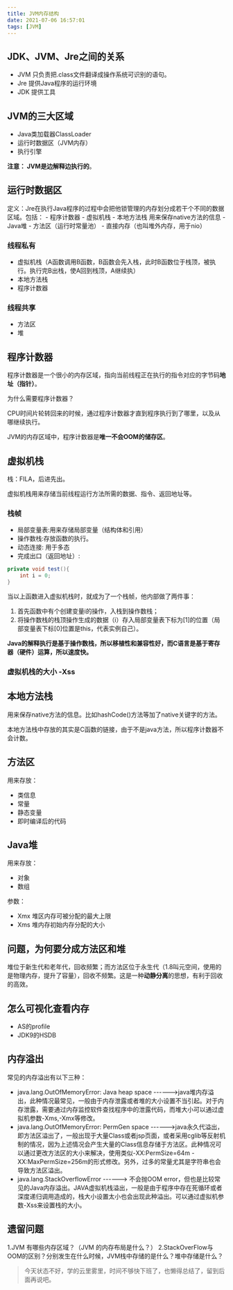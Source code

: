 ```yaml
---
title: JVM内存结构
date: 2021-07-06 16:57:01
tags: [JVM]
---
```


## JDK、JVM、Jre之间的关系

- JVM   只负责把.class文件翻译成操作系统可识别的语句。
- Jre   提供Java程序的运行环境
- JDK   提供工具

## JVM的三大区域

- Java类加载器ClassLoader
- 运行时数据区（JVM内存）
- 执行引擎

**注意： JVM是边解释边执行的**。

## 运行时数据区

定义：Jre在执行Java程序的过程中会把他锁管理的内存划分成若干个不同的数据区域。包括：
    - 程序计数器
    - 虚拟机栈
    - 本地方法栈 用来保存native方法的信息
    - Java堆
    - 方法区（运行时常量池）
    - 直接内存（也叫堆外内存，用于nio）

### 线程私有

- 虚拟机栈（A函数调用B函数，B函数会先入栈，此时B函数位于栈顶，被执行。执行完B出栈，使A回到栈顶，A继续执）
- 本地方法栈
- 程序计数器

### 线程共享

- 方法区
- 堆

## 程序计数器

程序计数器是一个很小的内存区域，指向当前线程正在执行的指令对应的字节码**地址（指针）**。

为什么需要程序计数器？

CPU时间片轮转回来的时候，通过程序计数器才直到程序执行到了哪里，以及从哪继续执行。

JVM的内存区域中，程序计数器是**唯一不会OOM的储存区**。

## 虚拟机栈

栈：FILA，后进先出。

虚拟机栈用来存储当前线程运行方法所需的数据、指令、返回地址等。

### 栈帧

- 局部变量表:用来存储局部变量（结构体和引用）
- 操作数栈:存放函数的执行。
- 动态连接: 用于多态    
- 完成出口（返回地址）:

```java
private void test(){
    int i = 0;
}
```

当以上函数进入虚拟机栈时，就成为了一个栈帧，他内部做了两件事：

1. 首先函数中有个创建变量i的操作，入栈到操作数栈；
2. 将操作数栈的栈顶操作生成的数据（i）存入局部变量表下标为[1]的位置（局部变量表下标[0]位置是this，代表实例自己）。

**Java的解释执行是基于操作数栈，所以移植性和兼容性好，而C语言是基于寄存器（硬件）运算，所以速度快。**

### 虚拟机栈的大小 -Xss 

## 本地方法栈

用来保存native方法的信息。比如hashCode()方法等加了native关键字的方法。

本地方法栈中存放的其实是C函数的链接，由于不是java方法，所以程序计数器不会计数。

## 方法区

用来存放：

- 类信息
- 常量
- 静态变量
- 即时编译后的代码

## Java堆

用来存放：

- 对象
- 数组

参数：

- Xmx 堆区内存可被分配的最大上限
- Xms 堆内存初始内存分配的大小

## 问题，为何要分成方法区和堆

堆位于新生代和老年代，回收频繁；而方法区位于永生代（1.8叫元空间，使用的是物理内存，提升了容量），回收不频繁。这是一种**动静分离**的思想，有利于回收的高效。

## 怎么可视化查看内存

- AS的profile
- JDK9的HSDB

## 内存溢出

常见的内存溢出有以下三种：

- java.lang.OutOfMemoryError: Java heap space ------>java堆内存溢出，此种情况最常见，一般由于内存泄露或者堆的大小设置不当引起。对于内存泄露，需要通过内存监控软件查找程序中的泄露代码，而堆大小可以通过虚拟机参数-Xms,-Xmx等修改。
- java.lang.OutOfMemoryError: PermGen space ------>java永久代溢出，即方法区溢出了，一般出现于大量Class或者jsp页面，或者采用cglib等反射机制的情况，因为上述情况会产生大量的Class信息存储于方法区。此种情况可以通过更改方法区的大小来解决，使用类似-XX:PermSize=64m -XX:MaxPermSize=256m的形式修改。另外，过多的常量尤其是字符串也会导致方法区溢出。
- java.lang.StackOverflowError ------> 不会抛OOM error，但也是比较常见的Java内存溢出。JAVA虚拟机栈溢出，一般是由于程序中存在死循环或者深度递归调用造成的，栈大小设置太小也会出现此种溢出。可以通过虚拟机参数-Xss来设置栈的大小。

## 遗留问题

1.JVM 有哪些内存区域？（JVM 的内存布局是什么？）
2.StackOverFlow与OOM的区别？分别发生在什么时候，JVM栈中存储的是什么？堆中存储是什么？

>今天状态不好，学的云里雾里，时间不够快下班了，也懒得总结了，留到后面再说吧。